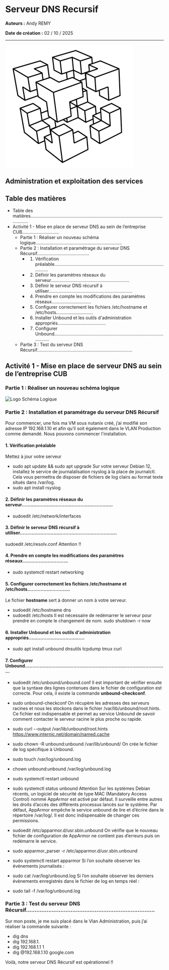 # Serveur DNS Recursif

**Auteurs :** Andy REMY

**Date de création :** 02 / 10 / 2025

---

![Logo CUB](../../Images/CUB.png)

## Administration et exploitation des services

## Table des matières

- Table des matières....................................................................................................................
- Activité 1 - Mise en place de serveur DNS au sein de l’entreprise CUB.............................
   - Partie 1 : Réaliser un nouveau schéma logique....................................................................
   - Partie 2 : Installation et paramétrage du serveur DNS Récursif.........................................
      - 1. Vérification préalable................................................................................................
      - 2. Définir les paramètres réseaux du serveur..............................................................
      - 3. Définir le serveur DNS récursif à utiliser..................................................................
      - 4. Prendre en compte les modifications des paramètres réseaux...............................
      - 5. Configurer correctement les fichiers /etc/hostname et /etc/hosts.............................
      - 6. Installer Unbound et les outils d'administration appropriés......................................
      - 7. Configurer Unbound.................................................................................................
   - Partie 3 : Test du serveur DNS Récursif...........................................................................


## Activité 1 - Mise en place de serveur DNS au sein de l’entreprise CUB

### Partie 1 : Réaliser un nouveau schéma logique

![Logo Schéma Logique](../../Images/SchémaLogique2.png)

### Partie 2 : Installation et paramétrage du serveur DNS Récursif

Pour commencer, une fois ma VM sous nutanix créé, j’ai modifié son adresse IP
192.168.1.10 et afin qu’il soit également dans le VLAN Production comme demandé.
Nous pouvons commencer l'installation.

#### 1. Vérification préalable

Mettez à jour votre serveur

- sudo apt update && sudo apt upgrade
Sur votre serveur Debian 12, installez le service de journalalisation rsyslog à la place de
journalctl. Cela vous permettra de disposer de fichiers de log clairs au format texte situés
dans /var/log.
- sudo apt install rsyslog


#### 2. Définir les paramètres réseaux du serveur..............................................................

- sudoedit /etc/network/interfaces

#### 3. Définir le serveur DNS récursif à utiliser..................................................................

sudoedit /etc/resolv.conf
Attention !!

#### 4. Prendre en compte les modifications des paramètres réseaux...............................

- sudo systemctl restart networking


#### 5. Configurer correctement les fichiers /etc/hostname et /etc/hosts.............................

Le fichier **hostname** sert à donner un nom à votre serveur.

- sudoedit /etc/hostname
dns
- sudoedit /etc/hosts
Il est nécessaire de redémarrer le serveur pour prendre en compte le changement de nom.
sudo shutdown -r now

#### 6. Installer Unbound et les outils d'administration appropriés......................................

- sudo apt install unbound dnsutils tcpdump tmux curl


#### 7. Configurer Unbound.................................................................................................

- sudoedit /etc/unbound/unbound.conf
Il est important de vérifier ensuite que la syntaxe des lignes contenues dans le fichier de
configuration est correcte. Pour cela, il existe la commande **unbound-checkconf**.


- sudo unbound-checkconf
On récupère les adresses des serveurs racines et nous les stockons dans le fichier
/var/lib/unbound/root.hints. Ce fichier est indispensable et permet au service Unbound de
savoir comment contacter le serveur racine le plus proche ou rapide.
- sudo curl --output /var/lib/unbound/root.hints
https://www.internic.net/domain/named.cache
- sudo chown -R unbound:unbound /var/lib/unbound/
On crée le fichier de log spécifique à Unbound.
- sudo touch /var/log/unbound.log
- chown unbound:unbound /var/log/unbound.log
- sudo systemctl restart unbound
- sudo systemctl status unbound
Attention
Sur les systèmes Debian récents, un logiciel de sécurité de type MAC (Mandatory Access
Control) nommé AppArmor est activé par défaut. Il surveille entre autres les droits d’accès
des différents processus lancés sur le système. Par défaut, AppArmor empêche le service
unbound de lire et d’écrire dans le répertoire /var/log/. Il est donc indispensable de changer
ces permissions.


- sudoedit /etc/apparmor.d/usr.sbin.unbound
On vérifie que le nouveau fichier de configuration de AppArmor ne contient pas d’erreurs
puis on redémarre le service.
- sudo apparmor_parser -r /etc/apparmor.d/usr.sbin.unbound
- sudo systemctl restart apparmor
Si l’on souhaite observer les événements journalisés :
- sudo cat /var/log/unbound.log
Si l’on souhaite observer les derniers évènements enregistrés dans le fichier de log en temps
réel :
- sudo tail -f /var/log/unbound.log


### Partie 3 : Test du serveur DNS Récursif...........................................................................

Sur mon poste, je me suis placé dans le Vlan Administration, puis j’ai réaliser la commande
suivante :

- dig dns
- dig 192.168.1.
- dig 192.168.1.1 1
- dig @192.168.1.10 google.com


Voilà, notre serveur DNS Récursif est opérationnel !!
